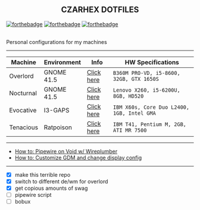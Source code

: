<h2 align="center">CZARHEX DOTFILES</h2>

[![forthebadge](https://forthebadge.com/images/badges/compatibility-club-penguin.svg)](https://forthebadge.com) 
[![forthebadge](https://forthebadge.com/images/badges/just-plain-nasty.svg)](https://forthebadge.com) 
[![forthebadge](https://forthebadge.com/images/badges/built-with-swag.svg)](https://forthebadge.com) 

<br/>
Personal configurations for my machines

** **

| Machine | Environment | Info | HW Specifications |
| --- | --- | --- | --- |
| Overlord | GNOME 41.5 | [Click here](https://github.com/czarhex/dotfiles/blob/main/OVERLORD.md) | `B360M PRO-VD, i5-8600, 32GB, GTX 1650S` |
| Nocturnal | GNOME 41.5 | [Click here](https://github.com/czarhex/dotfiles/blob/main/NOCTURNAL.md) | `Lenovo X260, i5-6200U, 8GB, HD520` |
| Evocative | I3-GAPS | [Click here](https://www.youtube.com/watch?v=dQw4w9WgXcQ) | `IBM X60s, Core Duo L2400, 1GB, Intel GMA` |
| Tenacious | Ratpoison | [Click here](https://www.youtube.com/watch?v=dQw4w9WgXcQ) | `IBM T41, Pentium M, 2GB, ATI MR 7500` |

** **

* [How to: Pipewire on Void w/ Wireplumber](https://github.com/czarhex/dotfiles/blob/main/PIPEVOID.md)
* [How to: Customize GDM and change display config](https://github.com/czarhex/dotfiles/blob/main/GDMCUSTOM.md)

** **
- [x] make this terrible repo
- [x] switch to different de/wm for overlord
- [x] get copious amounts of swag
- [ ] pipewire script
- [ ] bobux
